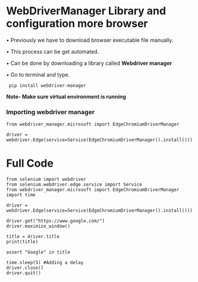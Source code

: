 # WebDriverManager Library and configuration more browser
• Previously we have to download browser executable file manually.

• This process can be get automated.

• Can be done by downloading a library called **Webdriver manager**

• Go to terminal and type.
```commandline
 pip install webdriver-manager
```
**Note- Make sure virtual environment is running**

### Importing webdriver manager
```commandline
from webdriver_manager.microsoft import EdgeChromiumDriverManager

driver = webdriver.Edge(service=Service(EdgeChromiumDriverManager().install()))
```

# Full Code
```commandline
from selenium import webdriver
from selenium.webdriver.edge.service import Service
from webdriver_manager.microsoft import EdgeChromiumDriverManager
import time

driver = webdriver.Edge(service=Service(EdgeChromiumDriverManager().install()))

driver.get("https://www.google.com/")
driver.maximize_window()

title = driver.title
print(title)

assert "Google" in title

time.sleep(5) #Adding a delay
driver.close()
driver.quit()
```